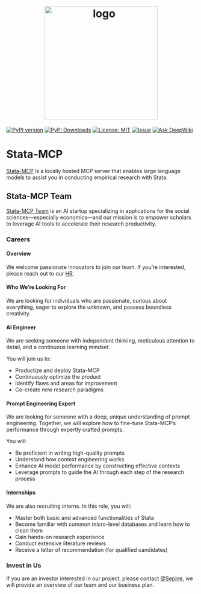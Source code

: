 <h1 align="center">
  <a href="https://www.statamcp.com">
    <img src="https://example-data.statamcp.com/logo_with_name.jpg" alt="logo" width="300"/>
  </a>
</h1>

[![PyPI version](https://img.shields.io/pypi/v/stata-mcp.svg)](https://pypi.org/project/stata-mcp/)
[![PyPI Downloads](https://static.pepy.tech/badge/stata-mcp)](https://pepy.tech/projects/stata-mcp)
[![License: MIT](https://img.shields.io/badge/License-MIT-yellow.svg)](LICENSE)
[![Issue](https://img.shields.io/badge/Issue-report-green.svg)](https://github.com/sepinetam/stata-mcp/issues/new)
[![Ask DeepWiki](https://deepwiki.com/badge.svg)](https://deepwiki.com/SepineTam/stata-mcp)

# Stata-MCP
[Stata-MCP](https://github.com/sepinetam/stata-mcp) is a locally hosted MCP server that enables large language models to assist you in conducting empirical research with Stata.

## Stata-MCP Team
[Stata-MCP Team](https://github.com/statamcp-team) is an AI startup specializing in applications for the social sciences—especially economics—and our mission is to empower scholars to leverage AI tools to accelerate their research productivity.

### Careers
#### Overview
We welcome passionate innovators to join our team. If you’re interested, please reach out to our [HR](mailto:hr@statamcp.com).  

#### Who We’re Looking For
We are looking for individuals who are passionate, curious about everything, eager to explore the unknown, and possess boundless creativity.

#### AI Engineer
We are seeking someone with independent thinking, meticulous attention to detail, and a continuous learning mindset.

You will join us to:

- Productize and deploy Stata-MCP
- Continuously optimize the product
- Identify flaws and areas for improvement
- Co-create new research paradigms

#### Prompt Engineering Expert
We are looking for someone with a deep, unique understanding of prompt engineering. Together, we will explore how to fine-tune Stata-MCP’s performance through expertly crafted prompts.

You will:

- Be proficient in writing high-quality prompts
- Understand how context engineering works
- Enhance AI model performance by constructing effective contexts
- Leverage prompts to guide the AI through each step of the research process


#### Internships
We are also recruiting interns. In this role, you will:

- Master both basic and advanced functionalities of Stata
- Become familiar with common micro-level databases and learn how to clean them
- Gain hands-on research experience
- Conduct extensive literature reviews
- Receive a letter of recommendation (for qualified candidates)


### Invest in Us
If you are an investor interested in our project, please contact [@Sepine](mailto:sepine@statamcp.com), we will provide an overview of our team and our business plan.
